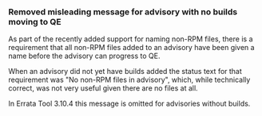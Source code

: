 ### Removed misleading message for advisory with no builds moving to QE

As part of the recently added support for naming non-RPM files, there is a
requirement that all non-RPM files added to an advisory have been given a name
before the advisory can progress to QE.

When an advisory did not yet have builds added the status text for that
requirement was "No non-RPM files in advisory", which, while technically
correct, was not very useful given there are no files at all.

In Errata Tool 3.10.4 this message is omitted for advisories without builds.
